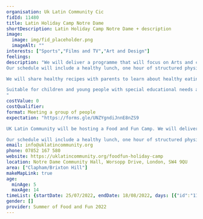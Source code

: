 ```yaml
---
organisation: Uk Latin Community Cic
fidId: 11480
title: Latin Holiday Camp Notre Dame
shortDescription: Latin Holiday Camp Notre Dame + description
image:
  image: img/fid_placeholder.png
  imageAlt: ""
interests: ["Sports","Films and TV","Art and Design"]
feelings:
description: "We will deliver a programme that will focus on Arts and crafts, food and nutrition, sports and well-being. 
Our schedule will include a healthy lunch, one hour of structured physical activities such as dance and multi-sports, an hour of arts and crafts such as creating musical instruments out of recyclable materials, an hour of healthy eating awareness, as well as outdoor activities such as visiting the local city farm, visiting a local museum or a local attraction. 

We will share healthy recipes with parents to learn about healthy eating and put it into practice at home.

Suitable for children and young people with special educational needs and disabilities.
"
costValue: 0
costQualifier: 
format: Meeting a group of people
expectation: "https://forms.gle/UNZYgndiJnnE8nZS9

UK Latin Community will be hosting a Food and Fun Camp. We will deliver a programme focused on Arts and crafts, food and nutrition, multi-sports and well-being. 

Our schedule will include a healthy lunch, one hour of structured physical activities such as dance and multi-sports, an hour of arts and crafts such as creating musical instruments out of recyclable materials, an hour of healthy eating awareness, as well as outdoor activities such as visiting the local city farm, visiting a local museum or a local attraction."
email: info@uklatincommunity.org
phone: 07852 167 580
website: https://uklatincommunity.org/foodfun-holiday-camp
location: Notre Dame Community Hall, Worsopp Drive, London, SW4 9QU
area: ["Clapham/Brixton Hill"]
makeMapLink: true
age:
  minAge: 5
  maxAge: 14
timeList: {startDate: 25/07/2022, endDate: 18/08/2022, days: [{"id":"11480","fis_provider_name":"Latin Holiday Camp Notre Dame","day":"Monday","start_time":"10:00 AM","end_time":"2:00 PM"},{"id":"11480","fis_provider_name":"Latin Holiday Camp Notre Dame","day":"Tuesday","start_time":"10:00 AM","end_time":"2:00 PM"},{"id":"11480","fis_provider_name":"Latin Holiday Camp Notre Dame","day":"Wednesday","start_time":"10:00 AM","end_time":"2:00 PM"},{"id":"11480","fis_provider_name":"Latin Holiday Camp Notre Dame","day":"Thursday","start_time":"10:00 AM","end_time":"2:00 PM"}] }
gender: []
provider: Summer of Food and Fun 2022
---
```


